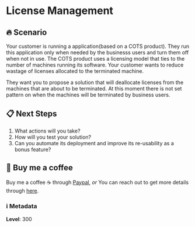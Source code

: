# License Management

## 🔥 Scenario

Your customer is running a application(based on a COTS product). They run this application only when needed by the businesss users and turn them off when not in use.
The COTS product uses a licensing model that ties to the number of machines running its software. Your customer wants to reduce wastage of licenses allocated to the terminated machine.

They want you to propose a solution that will  deallocate licenses from the machines that are about to be terminated. At this moment there is not set pattern on when the machines will be terminated by business users.

## 📋 Next Steps

1. What actions will you take?
1. How will you test your solution?
1. Can you automate its deployment and improve its re-usability as a bonus feature?

## 👋 Buy me a coffee

Buy me a coffee ☕ through [Paypal](https://paypal.me/valaxy), _or_ You can reach out to get more details through [here](https://youtube.com/c/valaxytechnologies/about).

### ℹ️ Metadata

**Level**: 300

